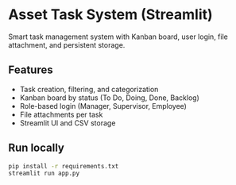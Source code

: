 # Asset Task System (Streamlit)

Smart task management system with Kanban board, user login, file attachment, and persistent storage.

## Features
- Task creation, filtering, and categorization
- Kanban board by status (To Do, Doing, Done, Backlog)
- Role-based login (Manager, Supervisor, Employee)
- File attachments per task
- Streamlit UI and CSV storage

## Run locally
```bash
pip install -r requirements.txt
streamlit run app.py
```
